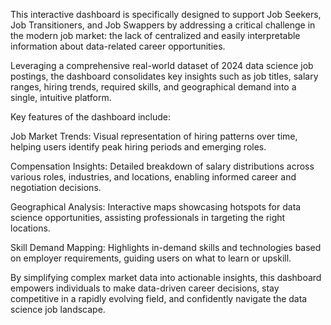 This interactive dashboard is specifically designed to support Job Seekers, Job Transitioners, and Job Swappers by addressing a critical challenge in the modern job market: the lack of centralized and easily interpretable information about data-related career opportunities.

Leveraging a comprehensive real-world dataset of 2024 data science job postings, the dashboard consolidates key insights such as job titles, salary ranges, hiring trends, required skills, and geographical demand into a single, intuitive platform.

Key features of the dashboard include:

Job Market Trends: Visual representation of hiring patterns over time, helping users identify peak hiring periods and emerging roles.

Compensation Insights: Detailed breakdown of salary distributions across various roles, industries, and locations, enabling informed career and negotiation decisions.

Geographical Analysis: Interactive maps showcasing hotspots for data science opportunities, assisting professionals in targeting the right locations.

Skill Demand Mapping: Highlights in-demand skills and technologies based on employer requirements, guiding users on what to learn or upskill.

By simplifying complex market data into actionable insights, this dashboard empowers individuals to make data-driven career decisions, stay competitive in a rapidly evolving field, and confidently navigate the data science job landscape.
